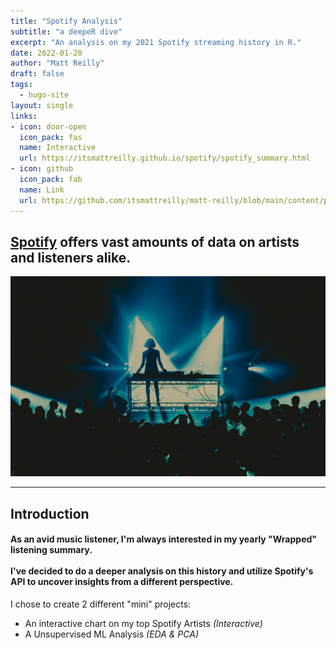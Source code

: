 ```yaml
---
title: "Spotify Analysis"
subtitle: "a deepeR dive"
excerpt: "An analysis on my 2021 Spotify streaming history in R."
date: 2022-01-20
author: "Matt Reilly"
draft: false
tags:
  - hugo-site
layout: single
links:
- icon: door-open
  icon_pack: fas
  name: Interactive
  url: https://itsmattreilly.github.io/spotify/spotify_summary.html
- icon: github
  icon_pack: fab
  name: Link
  url: https://github.com/itsmattreilly/matt-reilly/blob/main/content/project/spotify/Spotify%20ML%20Presentation%20Trial.pdf
---
```

## [Spotify](https://www.spotify.com/us/) offers vast amounts of data on artists and listeners alike. 
![musicset](sophie.jpeg)

---

## Introduction


#### As an avid music listener, I'm always interested in my yearly "Wrapped" listening summary. <br><br> I've decided to do a deeper analysis on this history and utilize Spotify's API to uncover insights from a different perspective. 

I chose to create 2 different "mini" projects:
  - An interactive chart on my top Spotify Artists *(Interactive)*
  - A Unsupervised ML Analysis *(EDA & PCA)*





